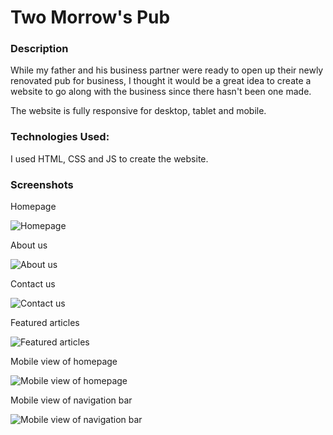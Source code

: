 # Two Morrow's Pub

### Description

While my father and his business partner were ready to open up their newly renovated pub for business, I thought it would be a great idea to create a website to go along with the business since there hasn't been one made.

The website is fully responsive for desktop, tablet and mobile.

### Technologies Used:

I used HTML, CSS and JS to create the website.

### Screenshots

Homepage

![Homepage](https://i.imgur.com/rUJS73S.jpg)

About us

![About us](https://i.imgur.com/UE9B6q8.png)

Contact us

![Contact us](https://i.imgur.com/7pAqqJK.png)

Featured articles

![Featured articles](https://i.imgur.com/WjUD3ro.png)

Mobile view of homepage

![Mobile view of homepage](https://i.imgur.com/rDiHfpj.png)

Mobile view of navigation bar

![Mobile view of navigation bar](https://i.imgur.com/P2YU44s.png)
